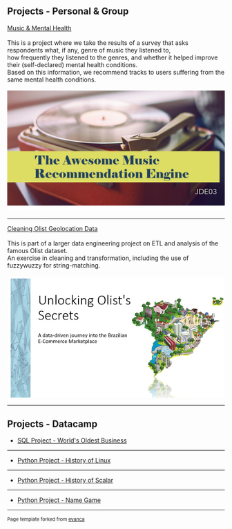 ## Projects - Personal & Group

[Music & Mental Health](https://github.com/leepiau/mmh)\
\
This is a project where we take the results of a survey that asks respondents what, if any, genre of music they listened to,\
how frequently they listened to the genres, and whether it helped improve their (self-declared) mental health conditions.\
Based on this information, we recommend tracks to users suffering from the same mental health conditions.
\
\
<img src="images/mmh.png?raw=true"/>

---

[Cleaning Olist Geolocation Data](https://github.com/leepiau/brazil_cep)\
\
This is part of a larger data engineering project on ETL and analysis of the famous Olist dataset.\
An exercise in cleaning and transformation, including the use of fuzzywuzzy for string-matching.
\
\
<img src="images/olist.png?raw=true"/>

---


## Projects - Datacamp

- [SQL Project - World's Oldest Business](https://leepiau.github.io/dc_oldest_biz/notebook.html)

---

- [Python Project - History of Linux](https://github.com/leepiau/dc_linux)

---

- [Python Project - History of Scalar](https://github.com/leepiau/dc_scalar)

---

- [Python Project - Name Game](https://github.com/leepiau/dc_name_game)

---

<p style="font-size:11px">Page template forked from <a href="https://github.com/evanca/quick-portfolio">evanca</a></p>
<!-- Remove above link if you don't want to attibute -->
